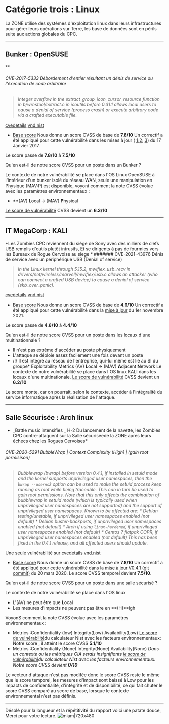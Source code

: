 # Catégorie trois : Linux
La ZONE utilise des systèmes d'exploitation linux dans leurs infrastructures pour gérer leurs opérations sur Terre, les base de données sont en périls suite aux actions globales du CPC.

---
## Bunker : OpenSUSE
**

###### CVE-2017-5333 Débordement d'entier résultant un dénis de service ou l'éxecution de code arbitraire
>_Integer overflow in the extract_group_icon_cursor_resource function in b/wrestool/extract.c in icoutils before 0.31.1 allows local users to cause a denial of service (process crash) or execute arbitrary code via a crafted executable file._

[cvedetails](https://www.cvedetails.com/cve/CVE-2017-5333/)
[vnd.nist](https://nvd.nist.gov/vuln/detail/CVE-2017-5333)

* [Base score](https://nvd.nist.gov/vuln-metrics/cvss/v3-calculator?name=CVE-2016-0051)
Nous donne un score CVSS de base de **7.8/10**
Un correctif a été appliqué pour cette vulnérabilité dans les mises à jour ( [1](https://lists.opensuse.org/opensuse-security-announce/2017-01/msg00026.html);[2](https://lists.opensuse.org/opensuse-security-announce/2017-01/msg00025.html); [3](https://lists.opensuse.org/opensuse-security-announce/2017-01/msg00024.html)) du 17 Janvier 2017.

Le score passe de **7.8/10** à **7.5/10**

Qu'en est-il de notre score CVSS pour un poste dans un Bunker ?

Le contexte de notre vulnérabilité se place dans l'OS Linux OpenSUSE à l'intérieur d'un bunker isolé du réseau WAN, seule une manipulation en Physique (MAV:P) est disponible, 
voyont comment la note CVSS évolue avec les paramètres environnementaux :
* **(AV) **L**ocal -> (MAV) **P**hysical

[Le score de vulnérabilité](https://nvd.nist.gov/vuln-metrics/cvss/v3-calculator?vector=AV:L/AC:L/PR:N/UI:R/S:U/C:H/I:H/A:H/E:X/RL:O/RC:X/CR:X/IR:X/AR:X/MAV:P/MAC:X/MPR:X/MUI:X/MS:X/MC:X/MI:X/MA:X&version=3.1) CVSS devient un **6.3/10**


---

## IT MegaCorp : KALI 
*Les Zombies CPC reviennent du siège de Sony avec des milliers de clefs USB remplis d'outils plutôt intrusifs, Et se dirigents à pas de fourmies vers les Bureaux de Rogue Cervoise au siege *
####### CVE-2021-43976 Dénis de service avec un périphérique USB (Denial of service)
>_In the Linux kernel through 5.15.2, mwifiex_usb_recv in drivers/net/wireless/marvell/mwifiex/usb.c allows an attacker (who can connect a crafted USB device) to cause a denial of service (skb_over_panic)._

[cvedetails](https://www.cvedetails.com/cve/CVE-2021-43976/)
[vnd.nist](https://nvd.nist.gov/vuln/detail/CVE-2021-43976)

* [Base score](https://nvd.nist.gov/vuln-metrics/cvss/v3-calculator?name=CVE-2021-43976&vector=AV:P/AC:L/PR:N/UI:N/S:U/C:N/I:N/A:H&version=3.1&source=NIST)
Nous donne un score CVSS de base de **4.6/10**
Un correctif a été appliqué pour cette vulnérabilité dans la [mise à jour](https://patchwork.kernel.org/project/linux-wireless/patch/YX4CqjfRcTa6bVL+@Zekuns-MBP-16.fios-router.home/) du 1er novembre 2021.

Le score passe de **4.6/10** à **4.4/10**

Qu'en est-il de notre score CVSS pour un poste dans les locaux d'une multinationnale ?
* Il n'est pas extrème d'accéder au poste physiquement
* L'attaque se déploie assez facilement une fois devant un poste
* /!\ Il est intégré au réseau de l'entreprise, qui-lui même est lié au SI du groupe*
Exploitability Metrics
(AV) **L**ocal -> (MAV) **A**djacent **N**etwork
Le contexte de notre vulnérabilité se place dans l'OS linux KALI dans les locaux d'une multinationale.
[Le score de vulnérabilité](https://nvd.nist.gov/vuln-metrics/cvss/v3-calculator?vector=AV:P/AC:L/PR:N/UI:N/S:U/C:N/I:N/A:H/E:X/RL:O/RC:X/CR:X/IR:X/AR:X/MAV:A/MAC:X/MPR:X/MUI:X/MS:X/MC:X/MI:X/MA:X&version=3.1) CVSS devient un **6.2/10**

Le score monte, car on pourrait, selon le contexte, accéder à l'intégralité du service informatique après la réalisation de l'attaque.

---

## Salle Sécurisée : Arch linux
* _Battle music intensifies _ H-2 Du lancement de la navette, les Zombies CPC contre-attaquent sur la Salle sécuriséede la ZONE après leurs échecs chez les Rogues Cervoises*
###### CVE-2020-5291 BubbleWrap | Context Complexity (High) | (gain root permisison)
>_Bubblewrap (bwrap) before version 0.4.1, if installed in setuid mode and the kernel supports unprivileged user namespaces, then the `bwrap --userns2` option can be used to make the setuid process keep running as root while being traceable. This can in turn be used to gain root permissions. Note that this only affects the combination of bubblewrap in setuid mode (which is typically used when unprivileged user namespaces are not supported) and the support of unprivileged user namespaces. Known to be affected are: * Debian testing/unstable, if unprivileged user namespaces enabled (not default) * Debian buster-backports, if unprivileged user namespaces enabled (not default) * Arch if using `linux-hardened`, if unprivileged user namespaces enabled (not default) * Centos 7 flatpak COPR, if unprivileged user namespaces enabled (not default) This has been fixed in the 0.4.1 release, and all affected users should update._


Une seule vulnérabilité sur [cvedetails](https://www.cvedetails.com/cve/CVE-2020-5291/)
[vnd.nist](https://nvd.nist.gov/vuln/detail/CVE-2020-5291)

* [Base score](https://nvd.nist.gov/vuln-metrics/cvss/v3-calculator?name=CVE-2020-5291&vector=AV:L/AC:L/PR:L/UI:N/S:U/C:H/I:H/A:H&version=3.1&source=NIST)
Nous donne un score CVSS de base de **7.8/10**
Un correctif a été appliqué pour cette vulnérabilité dans la [mise à jour V0.4.1 (git commit)](https://github.com/containers/bubblewrap/commit/1f7e2ad948c051054b683461885a0215f1806240) du 20 mars 2020.
Le score CVSS temporel devient **7.5/10**.


Qu'en est-il de notre score CVSS pour un poste dans une salle sécurisé ?

Le contexte de notre vulnérabilité se place dans l'OS linux
- L'(AV) ne peut être que **L**ocal
- Les mesures d'impacts ne peuvent pas être en **(H)**igh


VoyonS comment la note CVSS évolue avec les paramètres environnementaux :

* Metrics :Confidentiality (low) Integrity(Low) Availability(Low)
[Le score de vulnérabilité]()du calculateur Nist avec les facteurs environnementaux:
Notre score , il atteint le score CVSS **5.1/10**
* Metrics :Confidentiality (None) Integrity(None) Availability(None)
_Dans un contexte ou les métriques CIA serais insignifiants [le score de vulnérabilité](https://nvd.nist.gov/vuln-metrics/cvss/v3-calculator?vector=AV:L/AC:L/PR:L/UI:N/S:U/C:H/I:H/A:H/E:X/RL:O/RC:X/CR:X/IR:X/AR:X/MAV:L/MAC:X/MPR:X/MUI:X/MS:X/MC:N/MI:N/MA:N&version=3.1)du calculateur Nist avec les facteurs environnementaux:
Notre score CVSS devient **0/10**_

Le vecteur d'attaque n'est pas modifée donc le score CVSS reste le même que le score temporel, les mesures d'impact sont baissé à **L**ow pour les impacts de confidentialité, d'intégrité et de disponibilité, ce qui fait chuter le score CVSS comparé au score de base, lorsque le contexte environnemental n'est pas définis.

---

Désolé pour la longueur et la répétitivité du rapport voici une patate douce, Merci pour votre lecture.
![miam|720x480](https://www.southernexposure.com/images/large/sweet-potato-ginseng_LRG.jpg)